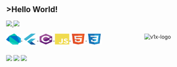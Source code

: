 ## >Hello World!

<div>
  <a href="https://github.com/V1PERFX">
  <img height="180em" src="https://github-readme-stats.vercel.app/api?username=V1PERFX&show_icons=true&theme=dracula&include_all_commits=true&count_private=true"/>
  <img height="180em" src="https://github-readme-stats.vercel.app/api/top-langs/?username=V1PERFX&layout=compact&langs_count=7&theme=dracula"/>
</div>

<div style="display: inline_block"><br>
  <img align="center" alt="v1x-Dart" height="30" width="40" src="https://raw.githubusercontent.com/devicons/devicon/master/icons/dart/dart-original.svg">
  <img align="center" alt="v1x-Flutter" height="30" width="40" src="https://raw.githubusercontent.com/devicons/devicon/master/icons/flutter/flutter-original.svg">
  <img align="center" alt="v1x-Csharp" height="30" width="40" src="https://raw.githubusercontent.com/devicons/devicon/master/icons/csharp/csharp-original.svg">
  <img align="center" alt="v1x-Js" height="30" width="40" src="https://raw.githubusercontent.com/devicons/devicon/master/icons/javascript/javascript-plain.svg">
  <img align="center" alt="v1x-HTML" height="30" width="40" src="https://raw.githubusercontent.com/devicons/devicon/master/icons/html5/html5-original.svg">
  <img align="center" alt="v1x-CSS" height="30" width="40" src="https://raw.githubusercontent.com/devicons/devicon/master/icons/css3/css3-original.svg">
  <img align="right" alt="v1x-logo"  height="128" width="128" src="https://lh3.googleusercontent.com/8e7R27eiHHUrw-V_RFeqERC4WfMmKrnBt3KqIlWqKXQPfjO4tfFZclJXfV9itviiAjqhO7JTwkPbF65WGmJDxVbT0Z0LJzLMZNrvE02_xfcT4Zx8OQUBiqHYDdvlWPOj7_r7d7__JPc_efIyrOGq9JcPMKioahujz13JENCjVadsDKujc_g0S3PrhsL4esma3Ap8xjlONv1cGjdkGna8JWKCmEMfoUvg-cQnQv7US6KyPzkKtEBA-To9s9QqxHMbUFB2_TRt3pc4a6GnS7rfHyWH-7onuQjuGdB2BIQ7Q5qaI3kYuV49qFmE5QKY4evcL621ttk_T-mBj0jhjUhdpFOwf_konedb6ExtRaJ_TU0N6nurZx91xaAk7fyF7xu9CgJcbCTFaxThP5TcF5yVw_c3uyaLeSzsX01Mb7eFQc51XEWcYP8PUar12s7gxH7DsksiLeFQ2EmoHG-yq5rNNQqWLMQdnD2dgkINzdZFc-02ZFrUkqLAQZFwD4k4Eh8E1utmCWSWWlJ3joKr65eQQh5vfqCJ0Q7OoSUxiqsUfW6KeSKilYvdgyuDZhFaCIgvqjO8kD0tofa8oBACvP4W0e1XW2uZjMtqLlTSETsk_v18NEnplh9J7C2xaDO8ENguqMjo7Wve_fGY15OQXvM5aa2lkBJaxERPcb9PVl3JWfRMt66AAkyrP1603Z4trMzIcgxaCkc7EEkJ66f-pyEa2_f485sj7CemI76vw2IN3XR-seAO99jn1shLWtDNIXOu5TfF8YI3Pk2U3wfzHRoGbz7KgwR0VYPo2Kdyo-Ug2AZDlFNzkjbdg4EFEZSz68z0YdhNFg">
</div>
  
  ##
 
<div> 
  <a href="https://instagram.com/v1perfx" target="_blank"><img src="https://img.shields.io/badge/Instagram-E4405F?style=for-the-badge&logo=instagram&logoColor=white" target="_blank"></a>
  <a href="https://twitter.com/V1PERFX" target="_blank"><img src="https://img.shields.io/badge/Twitter-1DA1F2?style=for-the-badge&logo=twitter&logoColor=white" target="_blank"></a>
  <a href="https://www.linkedin.com/in/v1perfx/" target="_blank"><img src="https://img.shields.io/badge/LinkedIn-0077B5?style=for-the-badge&logo=linkedin&logoColor=white" target="_blank"></a> 
</div>
